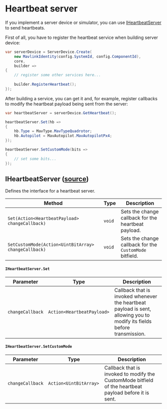 # Heartbeat server

If you implement a server device or simulator, you can use [IHeartbeatServer](#iheartbeatserver-source) to send heartbeats.

First of all, you have to register the heartbeat service when building server device:

```c#
var serverDevice = ServerDevice.Create(
    new MavlinkIdentity(config.SystemId, config.ComponentId), 
    core, 
    builder =>
{
    // register some other services here...
    
    builder.RegisterHeartbeat();
});
```

After building a service, you can get it and, for example, register callbacks to modify the heartbeat payload being sent from the server:

```c#
var heartbeatServer = serverDevice.GetHeartbeat();

heartbeatServer.Set(hb =>
{
    hb.Type = MavType.MavTypeQuadrotor;
    hb.Autopilot = MavAutopilot.MavAutopilotPx4;
});

heartbeatServer.SetCustomMode(bits =>
{
    // set some bits...
});
```

## IHeartbeatServer ([source](https://github.com/asv-soft/asv-mavlink/tree/main/src/Asv.Mavlink/Microservices/Heartbeat/Server/IHeartbeatServer.cs#L11))

Defines the interface for a heartbeat server.

| Method                                               | Type   | Description                                             |
|------------------------------------------------------|--------|---------------------------------------------------------|
| `Set(Action<HeartbeatPayload> changeCallback)`       | `void` | Sets the change callback for the heartbeat payload.     |
| `SetCustomMode(Action<UintBitArray> changeCallback)` | `void` | Sets the change callback for the `CustomMode` bitfield. |

#### `IHeartbeatServer.Set`
| Parameter        | Type                        | Description                                                                                                             |
|------------------|-----------------------------|-------------------------------------------------------------------------------------------------------------------------|
| `changeCallback` | `Action<HeartbeatPayload> ` | Callback that is invoked whenever the heartbeat payload is sent, allowing you to modify its fields before transmission. |

#### `IHeartbeatServer.SetCustomMode`
| Parameter        | Type                    | Description                                                                                            |
|------------------|-------------------------|--------------------------------------------------------------------------------------------------------|
| `changeCallback` | `Action<UintBitArray> ` | Callback that is invoked to modify the CustomMode bitfield of the heartbeat payload before it is sent. |
